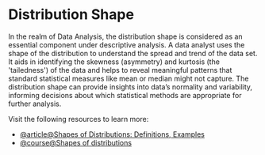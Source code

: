 # Distribution Shape 

In the realm of Data Analysis, the distribution shape is considered as an essential component under descriptive analysis. A data analyst uses the shape of the distribution to understand the spread and trend of the data set. It aids in identifying the skewness (asymmetry) and kurtosis (the 'tailedness') of the data and helps to reveal meaningful patterns that standard statistical measures like mean or median might not capture. The distribution shape can provide insights into data’s normality and variability, informing decisions about which statistical methods are appropriate for further analysis.

Visit the following resources to learn more:

- [@article@Shapes of Distributions: Definitions, Examples](https://www.statisticshowto.com/shapes-of-distributions/)
- [@course@Shapes of distributions](https://online.stat.psu.edu/stat414/lesson/13/13.5)